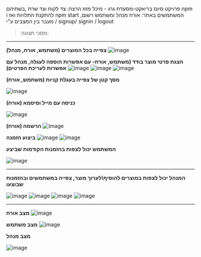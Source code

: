 פרויקט סיום בריאקט-מסעדת גרג - מיכל מזוז
הרצה: צד לקוח וצד שרת ,בשתיהם npm i להתקנת התלויות ואז npm start
המשתמשים באתר: אורח מנהל ומשתמש רשום, מעבר בין המצבים ע"י / signup/ signin / logout

>מסכי תצוגה:
---

**צפייה בכל המוצרים (משתמש, אורח, מנהל)**
![image](https://github.com/MichalMazuz/react-final-project/assets/144708445/a7c05a9d-ebbc-4408-8596-c316d391e5ff)



**הצגת פרטי מוצר בודד (משתמש, אורח- עם אפשרות הוספה לעגלה, מנהל עם אפשרות לעריכת הפרטים)**
![image](https://github.com/MichalMazuz/react-final-project/assets/144708445/57d252ec-5b61-4d73-8f73-345ab12bab10)
![image](https://github.com/MichalMazuz/react-final-project/assets/144708445/12438fcd-3860-4d48-aebe-52e3fc913cfb)
![image](https://github.com/MichalMazuz/react-final-project/assets/144708445/b1ed1b76-2354-473b-ad7c-1222561eb07d)


**מסך קטן של צפייה בעגלת קניות (משתמש, אורח)**

![image](https://github.com/MichalMazuz/react-final-project/assets/144708445/8490f9e3-e4f3-4b1d-a53a-2e7ee5c0fa61)

**כניסה עם מייל וסיסמא (אורח)**

![image](https://github.com/MichalMazuz/react-final-project/assets/144708445/b178c516-9fd0-40d0-bb73-6096b823608b)

**הרשמה (אורח)**
![image](https://github.com/MichalMazuz/react-final-project/assets/144708445/b71154d1-30f3-4de6-8acb-69b2c0dcf0e7)


**ביצוע הזמנה**
![image](https://github.com/MichalMazuz/react-final-project/assets/144708445/8e9ad0b7-d1d4-4afc-99f7-8fbd98b9ccaa)
![image](https://github.com/MichalMazuz/react-final-project/assets/144708445/69df7a7d-d2f4-45eb-b67f-bd51c1546455)

**המשתמש יכול לצפות בהזמנות הקודמות שביצע**

![image](https://github.com/MichalMazuz/react-final-project/assets/144708445/9d746879-df3c-4368-92d7-cf2e81b4d564)

---

**המנהל יכול לצפות במוצרים להוסיף\לערוך מוצר, צפייה במשתמשים ובהזמנות שבוצעו**

![image](https://github.com/MichalMazuz/react-final-project/assets/144708445/7e98d812-e299-4ab7-b3f5-4d66259c71d9)
![image](https://github.com/MichalMazuz/react-final-project/assets/144708445/cf676dad-178b-4809-a29f-e1435d1083c2)
![image](https://github.com/MichalMazuz/react-final-project/assets/144708445/b00dda1e-0575-49c6-a5fa-190b8a721449)
![image](https://github.com/MichalMazuz/react-final-project/assets/144708445/ed6c5453-4558-4d37-ab68-141c59a19c55)

---

**מצב אורח**
![image](https://github.com/MichalMazuz/react-final-project/assets/144708445/7e668c52-b153-45f5-a9a3-655af39f0d8c)


**מצב משתמש**
![image](https://github.com/MichalMazuz/react-final-project/assets/144708445/fac99481-6a3e-4457-bf98-392545362e60)


**מצב מנהל**

![image](https://github.com/MichalMazuz/react-final-project/assets/144708445/03715c34-11f8-49d4-8f6c-e0d026dd39df)













